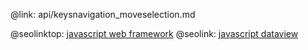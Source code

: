 @link: api/keysnavigation_moveselection.md

@seolinktop: [javascript web framework](https://webix.com)
@seolink: [javascript dataview](https://webix.com/widget/dataview/)